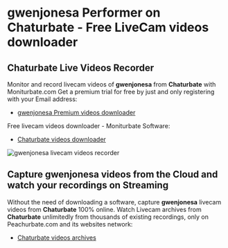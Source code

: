 # gwenjonesa Performer on Chaturbate - Free LiveCam videos downloader

## Chaturbate Live Videos Recorder

Monitor and record livecam videos of **gwenjonesa** from **Chaturbate** with Moniturbate.com
Get a premium trial for free by just and only registering with your Email address:
* [gwenjonesa Premium videos downloader](https://moniturbate.com/request-demo-licence-key.html)

Free livecam videos downloader - Moniturbate Software:
* [Chaturbate videos downloader](https://moniturbate.com/moniturbate-download-software.html)

![gwenjonesa livecam videos recorder](https://peachurnet.com/templates/moniturbate-software.png)


## Capture gwenjonesa videos from the Cloud and watch your recordings on Streaming

Without the need of downloading a software, capture **gwenjonesa** livecam videos from **Chaturbate** 100% online.
Watch Livecam archives from **Chaturbate** unlimitedly from thousands of existing recordings, only on Peachurbate.com and its websites network:
* [Chaturbate videos archives](https://peachurnet.com/)